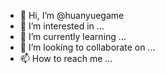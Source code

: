 - 👋 Hi, I’m @huanyuegame
- 👀 I’m interested in ...
- 🌱 I’m currently learning ...
- 💞️ I’m looking to collaborate on ...
- 📫 How to reach me ...

<!---
huanyuegame/huanyuegame is a ✨ special ✨ repository because its `README.md` (this file) appears on your GitHub profile.
You can click the Preview link to take a look at your changes.
--->
